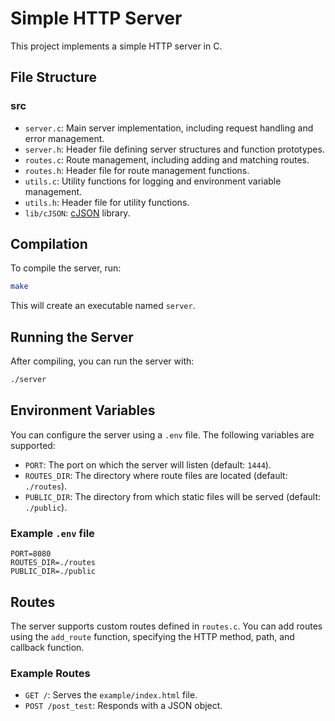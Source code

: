 # Simple HTTP Server

This project implements a simple HTTP server in C.

## File Structure

### src

  - `server.c`: Main server implementation, including request handling and error management.
  - `server.h`: Header file defining server structures and function prototypes.
  - `routes.c`: Route management, including adding and matching routes.
  - `routes.h`: Header file for route management functions.
  - `utils.c`: Utility functions for logging and environment variable management.
  - `utils.h`: Header file for utility functions.
  - `lib/cJSON`: [cJSON](https://github.com/DaveGamble/cJSON) library.

## Compilation

To compile the server, run:

```bash
make
```
This will create an executable named `server`.

## Running the Server

After compiling, you can run the server with:

```bash
./server
```


## Environment Variables

You can configure the server using a `.env` file. The following variables are supported:

- `PORT`: The port on which the server will listen (default: `1444`).
- `ROUTES_DIR`: The directory where route files are located (default: `./routes`).
- `PUBLIC_DIR`: The directory from which static files will be served (default: `./public`).

### Example `.env` file

```
PORT=8080
ROUTES_DIR=./routes
PUBLIC_DIR=./public
```

## Routes

The server supports custom routes defined in `routes.c`. You can add routes using the `add_route` function, specifying the HTTP method, path, and callback function.

### Example Routes

- `GET /`: Serves the `example/index.html` file.
- `POST /post_test`: Responds with a JSON object.
